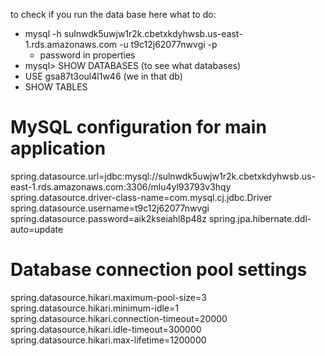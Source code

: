 to check if you run the data base here what to do:

- mysql -h sulnwdk5uwjw1r2k.cbetxkdyhwsb.us-east-1.rds.amazonaws.com -u t9c12j62077nwvgi -p
    - password in properties
- mysql> SHOW DATABASES (to see what databases)
- USE gsa87t3oul4l1w46 (we in that db)
- SHOW TABLES

# MySQL configuration for main application
spring.datasource.url=jdbc:mysql://sulnwdk5uwjw1r2k.cbetxkdyhwsb.us-east-1.rds.amazonaws.com:3306/mlu4yl93793v3hqy
spring.datasource.driver-class-name=com.mysql.cj.jdbc.Driver
spring.datasource.username=t9c12j62077nwvgi
spring.datasource.password=aik2kseiahl8p48z
spring.jpa.hibernate.ddl-auto=update

# Database connection pool settings
spring.datasource.hikari.maximum-pool-size=3
spring.datasource.hikari.minimum-idle=1
spring.datasource.hikari.connection-timeout=20000
spring.datasource.hikari.idle-timeout=300000
spring.datasource.hikari.max-lifetime=1200000